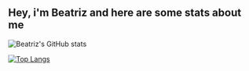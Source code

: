 ## Hey, i'm Beatriz and here are some stats about me

![Beatriz's GitHub stats](https://github-readme-stats.vercel.app/api?username=beaferreira_icons=true&theme=gradient)

[![Top Langs](https://github-readme-stats.vercel.app/api/top-langs/?username=beaferreira&langs_count=8)](https://github.com/beaferreira/github-readme-stats)



